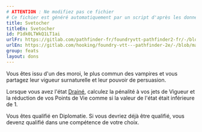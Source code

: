 ```yaml
---
# ATTENTION : Ne modifiez pas ce fichier
# Ce fichier est généré automatiquement par un script d'après les données du module Foundry VTT officiel et de sa traduction
title: Svetocher
titleEn: Svetocher
id: P1dk0LTWkQ1LT1ai
urlFr: https://gitlab.com/pathfinder-fr/foundryvtt-pathfinder2-fr/-/blob/master/data/feats/P1dk0LTWkQ1LT1ai.htm
urlEn: https://gitlab.com/hooking/foundry-vtt---pathfinder-2e/-/blob/master/packs/data/feats.db/svetocher.json
group: feats
layout: dons
---
```

Vous êtes issu d'un des moroi, le plus commun des vampires et vous partagez leur vigueur surnaturelle et leur pouvoir de persuasion.

Lorsque vous avez l'état [Drainé](../etats/drainé.md), calculez la pénalité à vos jets de Vigueur et la réduction de vos Points de Vie comme si la valeur de l'état était inférieure de 1.

Vous êtes qualifié en Diplomatie. Si vous devriez déjà être qualifié, vous devenz qualifié dans une compétence de votre choix.



